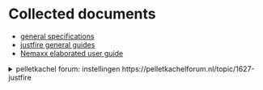 # Collected documents

- [general specifications](./docs/PS_15-5_04-2017_lores.pdf)
- [justfire general guides](./docs/DOC-20240907-WA0001-kachel..pdf)
- [Nemaxx elaborated user guide](./docs/p6.pdf)

<details>
<summary>
pelletkachel forum: instellingen  https://pelletkachelforum.nl/topic/1627-justfire
</summary>
## Geplaatst op: 23 November 2020 - 09:56 PM

Ik heb een palletkachel aangeschaft met een cv aansluiting, deze Pallet kachel staat bij mij in de woonkamer en gebruik ik voor verwarming van de ruimte waar deze staat, de resterend warmte gebruik ik voor het opwarmen van mijn 800 liter buffervat waar ik mijn sanitair water door heen laat lopen en mijn cv installatie mee opwarmt, als ik de palletkachel laat draaien op koude dagen hoeft de warmtepomp niet zo zwaar te trekken en is mijn huisje lekker warm.

Zelf ben ik installateur en hou er van om met simpele oplossingen een optimaal resultaat te behalen dat begrijpbaar is voor iedereen.
Leuk dacht ik een palletkachel, dus ik bel met justfire, ik kreeg een heer aan de telefoon en vertelde mij wat er allemaal mogelijk is, hoe ik hem het beste kon aansluiten, en dat ik kon terug bellen als hij geïnstalleerd was om e.v.t. te finetunen...

Na installatie kwam ik er achter dat de palletkachel op vrij hoog vermogen brande (21 kW )terwijl er op de typegoedkeuringsplaat staat dat hij minimaal op 4kW kan draaien, dit zou betekenen dat hij langere periode kan draaien en dat het een constante tempartuur ik de huiskamer kan zij zonder dat er pieken en dalen zijn en de kachel aan en uit schakelt als hij zijn tempartuur herijkt heeft, ook de consumptie van pallets kan dan worden terug geschroefd.

Ik heb een mail gestuurd of het mogelijk is de parameters te krijgen, deze zijn immers van concurrenten gewoon via de gebruikershandleiding of via YouTube te benaderen met een goede uitleg van een instalateur.
Ik heb minstens 15x gebeld, en zou worden terug gebeld, geen reactie of hulp van de kant van justfire, en via de email kreeg ik nee op het orkest, ik moest maar een service monteur laten komen op mijn kosten, hoe kan ik een toestel finetunen als die monteur 1x komt,
Daarnaast ben ik zelf erkend installateur en kan er dus slecht tegen als iemand monopolie speelt.

Ik heb de beste mensen nogmaals gemaild of het niet mogelijk was opnieuw te beginnen en of zij mij verder gaan helpen daar ik er ondertussen achter was gekomen na veel proberen wat de code voor de parameters is.

Dit heb ik ook kenbaar gemaakt, maar ook hierop geen reactie, dus wil hierbij deze manier van handelen eindigen en ieder de mogelijkheid geven zelf zijn palletkachel te kunnen instellen.

BELANGRIJK Voor u gaat finetunen schrijft u de fabrieksinstellingen op, zodat u altijd kunt terugzetten als iets niet werkt.

Als u de pijl omhoog ingedrukt houd vraagt de palletkachel om een code, dit is 1108 duimpje
Hier zijn de volgende parameters in aanwezig

Startup clean 20 (niet wijzigen)
Light delay time (niet wijzigen)
Ignitor delay time (niet wijzigen)
Ligtning fail time (niet wijzigen)
Switch off ( wijzigbaar )
Protect temp ( niet wijzigen )
Exhaust L temp ( zelf heb ik op 30 )
Exhaust H temp ( zelf heb ik op 35 )
Gap temp ( geen idee wat dit is )
Cooling temp ( zelf op 90 staan ivm langdurig afsluiten)
Pomp stop temp ( als de buffer deze temp berijkt heeft gaat de pomp draaien)
Water Limit temp. (Max water temp, zelf op 90)
Pomp last time, (hoelang de pomp moet draaien na aangaan, zelf op 10)

Als u de pijl omlaag ingedrukt houd vraagt de palletkachel om een code, dit is 1108 duimpje
Hier zijn de volgende parameters in aanwezig

First feeding time (niet wijzigen)

Dan de instellingen zoals ik deze heb gewijzigd voor een aangename verbranding van de pallets.

P1 smoke 122
P1 fan 128
P1 Feedtime Last 6 every 2

P2 smoke 120
P2 fan 125
P2 feedtime last 7 every 3

P3 smoke 97
P3 fan 117
P3 feedtime last 3 every 5

P4 smoke 93
P4 fan 107
P4 feedtime 3 every 9

P5 smoke 140 (niet wijzigen)
P6 smoke 145 (niet wijzigen)

Hierna kunt u de instellingen opslaan in de parameters.

En het wachtwoord wijzigen, ik adviseer dit zelf niet te doen maar te laten staan zodat u dit altijd kunt opzoeken.

Deze instellingen kunnen per kachel verschillen, maar als je goed kijkt zie je een patroon in de feedtime en ventilatoren.

Smoke is de rookgasventilator, hiermee kun je dus het vermogen regelen maar je zult de hoeveelheid pallets hierop aan moeten passen zodat deze verhouding klopt.

Als de code 1108 niet werkt zou u nog 1109 kunnen proberen.

Ik sta achter de informatie die ik met u deel en u mag mij altijd even een berichtje sturen wellicht kan ik u wel verder helpen met de afstellingen waar justfire dit verzaakt.

Met vriendelijke groet
Alexander

## Geplaatst op: 15 December 2020 - 02:31 PM

Hoi Alexander,
Heb het foutje gevonden met inloggen.
Pijltje naar onderen dan paswoord ipv pijltje naar boven. Super bedankt voor de info. Groetjes Hatseflatz,
</details>
